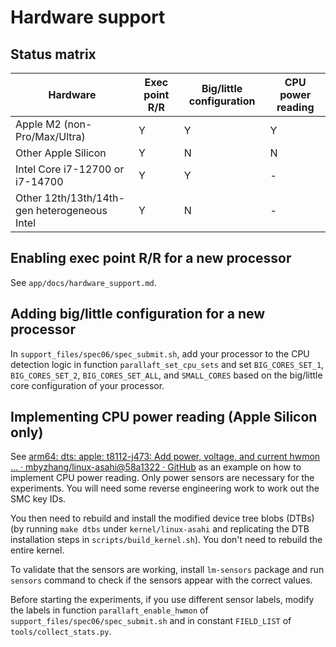 # Hardware support

## Status matrix

| Hardware                                     | Exec point R/R | Big/little configuration | CPU power reading |
| -------------------------------------------- | -------------- | ------------------------ | ----------------- |
| Apple M2 (non-Pro/Max/Ultra)                 | Y              | Y                        | Y                 |
| Other Apple Silicon                          | Y              | N                        | N                 |
| Intel Core i7-12700 or i7-14700              | Y              | Y                        | -                 |
| Other 12th/13th/14th-gen heterogeneous Intel | Y              | N                        | -                 |

## Enabling exec point R/R for a new processor

See `app/docs/hardware_support.md`.

## Adding big/little configuration for a new processor

In `support_files/spec06/spec_submit.sh`, add your processor to the CPU detection logic in function `parallaft_set_cpu_sets` and set `BIG_CORES_SET_1`, `BIG_CORES_SET_2`, `BIG_CORES_SET_ALL`, and `SMALL_CORES` based on the big/little core configuration of your processor.

## Implementing CPU power reading (Apple Silicon only)

See [arm64: dts: apple: t8112-j473: Add power, voltage, and current hwmon … · mbyzhang/linux-asahi@58a1322 · GitHub](https://github.com/mbyzhang/linux-asahi/commit/58a13220f4f08aedae903ae4f815f691fe7a158c) as an example on how to implement CPU power reading. Only power sensors are necessary for the experiments. You will need some reverse engineering work to work out the SMC key IDs.

You then need to rebuild and install the modified device tree blobs (DTBs) (by running `make dtbs` under `kernel/linux-asahi` and replicating the DTB installation steps in `scripts/build_kernel.sh`). You don't need to rebuild the entire kernel.

To validate that the sensors are working, install `lm-sensors` package and run `sensors` command to check if the sensors appear with the correct values.

Before starting the experiments, if you use different sensor labels, modify the labels in function `parallaft_enable_hwmon` of `support_files/spec06/spec_submit.sh` and in constant `FIELD_LIST` of `tools/collect_stats.py`.
